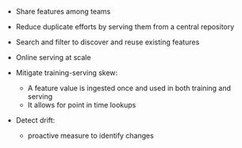 
- Share features among teams

- Reduce duplicate efforts by serving them from a central repository

- Search and filter to discover and reuse existing features

- Online serving at scale

- Mitigate training-serving skew: 
	- A feature value is ingested once and used in both training and serving
	- It allows for point in time lookups

- Detect drift:
	- proactive measure to identify changes
